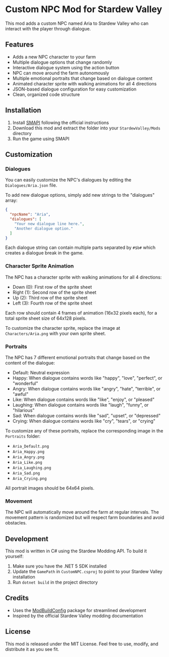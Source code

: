 # Custom NPC Mod for Stardew Valley

This mod adds a custom NPC named Aria to Stardew Valley who can interact with the player through dialogue.

## Features
- Adds a new NPC character to your farm
- Multiple dialogue options that change randomly
- Interactive dialogue system using the action button
- NPC can move around the farm autonomously
- Multiple emotional portraits that change based on dialogue content
- Animated character sprite with walking animations for all 4 directions
- JSON-based dialogue configuration for easy customization
- Clean, organized code structure

## Installation
1. Install [SMAPI](https://smapi.io/) following the official instructions
2. Download this mod and extract the folder into your `StardewValley/Mods` directory
3. Run the game using SMAPI

## Customization

### Dialogues
You can easily customize the NPC's dialogues by editing the `Dialogues/Aria.json` file.

To add new dialogue options, simply add new strings to the "dialogues" array:
```json
{
  "npcName": "Aria",
  "dialogues": [
    "Your new dialogue line here.",
    "Another dialogue option."
  ]
}
```

Each dialogue string can contain multiple parts separated by `#$b#` which creates a dialogue break in the game.

### Character Sprite Animation
The NPC has a character sprite with walking animations for all 4 directions:
- Down (0): First row of the sprite sheet
- Right (1): Second row of the sprite sheet
- Up (2): Third row of the sprite sheet
- Left (3): Fourth row of the sprite sheet

Each row should contain 4 frames of animation (16x32 pixels each), for a total sprite sheet size of 64x128 pixels.

To customize the character sprite, replace the image at `Characters/Aria.png` with your own sprite sheet.

### Portraits
The NPC has 7 different emotional portraits that change based on the content of the dialogue:
- Default: Neutral expression
- Happy: When dialogue contains words like "happy", "love", "perfect", or "wonderful"
- Angry: When dialogue contains words like "angry", "hate", "terrible", or "awful"
- Like: When dialogue contains words like "like", "enjoy", or "pleased"
- Laughing: When dialogue contains words like "laugh", "funny", or "hilarious"
- Sad: When dialogue contains words like "sad", "upset", or "depressed"
- Crying: When dialogue contains words like "cry", "tears", or "crying"

To customize any of these portraits, replace the corresponding image in the `Portraits` folder:
- `Aria_Default.png`
- `Aria_Happy.png`
- `Aria_Angry.png`
- `Aria_Like.png`
- `Aria_Laughing.png`
- `Aria_Sad.png`
- `Aria_Crying.png`

All portrait images should be 64x64 pixels.

### Movement
The NPC will automatically move around the farm at regular intervals. The movement pattern is randomized but will respect farm boundaries and avoid obstacles.

## Development
This mod is written in C# using the Stardew Modding API. To build it yourself:

1. Make sure you have the .NET 5 SDK installed
2. Update the `GamePath` in `CustomNPC.csproj` to point to your Stardew Valley installation
3. Run `dotnet build` in the project directory

## Credits
- Uses the [ModBuildConfig](https://github.com/Pathoschild/Stardew.ModBuildConfig) package for streamlined development
- Inspired by the official Stardew Valley modding documentation

## License
This mod is released under the MIT License. Feel free to use, modify, and distribute it as you see fit.